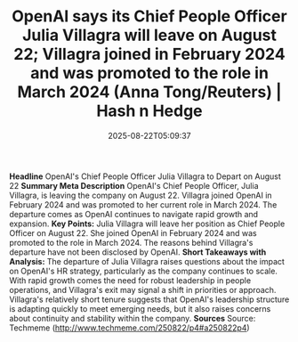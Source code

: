﻿---
title: "OpenAI says its Chief People Officer Julia Villagra will leave on August 22; Villagra joined in February 2024 and was promoted to the role in March 2024 (Anna Tong/Reuters) | Hash n Hedge"
date: "2025-08-22T05:09:37"
category: "Markets"
summary: ""
slug: "openai-says-its-chief-people-officer-julia-villagra-will-lea"
source_urls:
  - ""
seo:
  title: "OpenAI says its Chief People Officer Julia Villagra will leave on August 22; Villagra joined in February 2024 and was promoted to the role in March 2024 (Anna Tong/Reuters) | Hash n Hedge | Hash n Hedge"
  description: ""
  keywords: ["news", "markets", "brief"]
---
**Headline** OpenAI's Chief People Officer Julia Villagra to Depart on August 22  **Summary Meta Description** OpenAI's Chief People Officer, Julia Villagra, is leaving the company on August 22. Villagra joined OpenAI in February 2024 and was promoted to her current role in March 2024. The departure comes as OpenAI continues to navigate rapid growth and expansion.  **Key Points:**   Julia Villagra will leave her position as Chief People Officer on August 22.  She joined OpenAI in February 2024 and was promoted to the role in March 2024.  The reasons behind Villagra's departure have not been disclosed by OpenAI.  **Short Takeaways with Analysis:** The departure of Julia Villagra raises questions about the impact on OpenAI's HR strategy, particularly as the company continues to scale. With rapid growth comes the need for robust leadership in people operations, and Villagra's exit may signal a shift in priorities or approach. Villagra's relatively short tenure suggests that OpenAI's leadership structure is adapting quickly to meet emerging needs, but it also raises concerns about continuity and stability within the company.  **Sources** Source: Techmeme (http://www.techmeme.com/250822/p4#a250822p4)